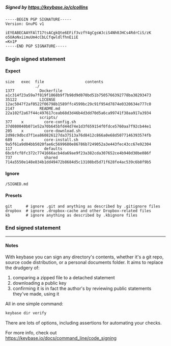 ##### Signed by https://keybase.io/clcollins
```
-----BEGIN PGP SIGNATURE-----
Version: GnuPG v1

iEYEABECAAYFAlT17tsACgkQte6EFif3vzfY4gCgsWJciS4Nh0JHCs4RdrCiS/zK
o5UAoNxiimuUm4cCbLCfqwldlfhnEiiE
=Kn1P
-----END PGP SIGNATURE-----

```

<!-- END SIGNATURES -->

### Begin signed statement 

#### Expect

```
size   exec  file                  contents                                                        
             ./                                                                                    
1377           Dockerfile          a1c314f23a59a7f819f1868b9f7b98d9d070bd51b7505766392778ba38293473
35122          LICENSE             12ac5047f2af0522f06798b1589ffc4599bc29c91f954d7874e0320634e777c0
2147           README.md           22a102f2a67f44c497617ceab68d3d46b4d3dd70d5a6ca99741f38aa917a3934
               scripts/                                                                            
377    x         core-config.sh    37d080040b071e52a70b645bfd44d74e1d3f659154f0fdce5760aa7f92cb44e1
205    x         core-download.sh  2d98c9dbcd7f1ea860826127da37513a76d8412c866a0e68d5077146393574fb
689    x         core-install.sh   9a5f61a9d04bb5020fae6c5699680e86786b7249052a3e443fec43cc67e92304
117              defaults          6bcbfcf8fc372c7741666acb4da69ae9f23a382cda307652ce4b940d30be086f
737              shared            714a5550e148e834b1dd49472b8684d5c13108bd5d71f628fe4ac539c6b8f9b5
```

#### Ignore

```
/SIGNED.md
```

#### Presets

```
git      # ignore .git and anything as described by .gitignore files
dropbox  # ignore .dropbox-cache and other Dropbox-related files    
kb       # ignore anything as described by .kbignore files          
```

<!-- summarize version = 0.0.9 -->

### End signed statement

<hr>

#### Notes

With keybase you can sign any directory's contents, whether it's a git repo,
source code distribution, or a personal documents folder. It aims to replace the drudgery of:

  1. comparing a zipped file to a detached statement
  2. downloading a public key
  3. confirming it is in fact the author's by reviewing public statements they've made, using it

All in one simple command:

```bash
keybase dir verify
```

There are lots of options, including assertions for automating your checks.

For more info, check out https://keybase.io/docs/command_line/code_signing
